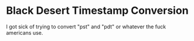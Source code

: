 # Black Desert Timestamp Conversion
I got sick of trying to convert "pst" and "pdt" or whatever the fuck americans use.